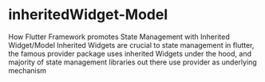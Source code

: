 # inheritedWidget-Model
How Flutter Framework promotes State Management with Inherited Widget/Model 
Inherited Widgets are crucial to state management in flutter, the famous provider package uses inherited Widgets under the hood, and majority of state management libraries out there use provider as underlying mechanism
